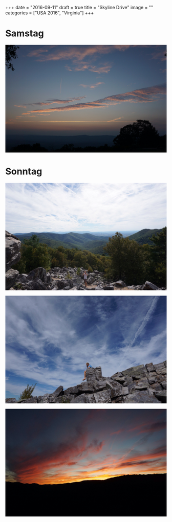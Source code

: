 +++
date = "2016-09-11"
draft = true
title = "Skyline Drive"
image = ""
categories = ["USA 2016", "Virginia"]
+++

# Samstag

![Sunset](/images/2016-09-10_Sunset.jpg)

# Sonntag

![Panorama](/images/2016-09-11_Panorama.jpg)

![Telephone Rock](/images/2016-09-11_Telephone-Rock.jpg)

![Sunset](/images/2016-09-11_Sunset.jpg)
